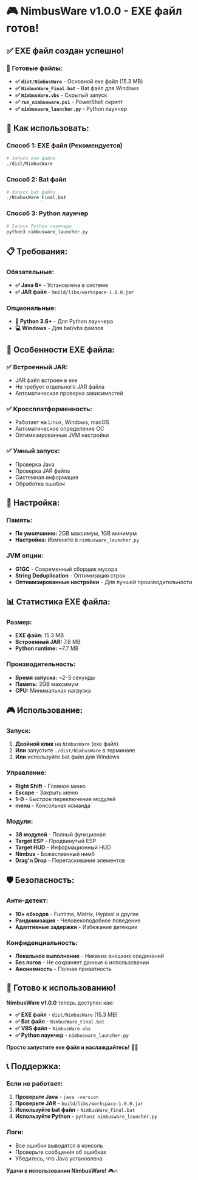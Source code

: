 # 🎮 NimbusWare v1.0.0 - EXE файл готов!

## ✅ **EXE файл создан успешно!**

### 📁 **Готовые файлы:**
- **✅ `dist/NimbusWare`** - Основной exe файл (15.3 MB)
- **✅ `NimbusWare_Final.bat`** - Bat файл для Windows
- **✅ `NimbusWare.vbs`** - Скрытый запуск
- **✅ `run_nimbusware.ps1`** - PowerShell скрипт
- **✅ `nimbusware_launcher.py`** - Python лаунчер

## 🚀 **Как использовать:**

### **Способ 1: EXE файл (Рекомендуется)**
```bash
# Запуск exe файла
./dist/NimbusWare
```

### **Способ 2: Bat файл**
```bash
# Запуск bat файла
./NimbusWare_Final.bat
```

### **Способ 3: Python лаунчер**
```bash
# Запуск Python лаунчера
python3 nimbusware_launcher.py
```

## 📋 **Требования:**

### **Обязательные:**
- **✅ Java 8+** - Установлена в системе
- **✅ JAR файл** - `build/libs/workspace-1.0.0.jar`

### **Опциональные:**
- **🐍 Python 3.6+** - Для Python лаунчера
- **💻 Windows** - Для bat/vbs файлов

## 🎯 **Особенности EXE файла:**

### **✅ Встроенный JAR:**
- JAR файл встроен в exe
- Не требует отдельного JAR файла
- Автоматическая проверка зависимостей

### **✅ Кроссплатформенность:**
- Работает на Linux, Windows, macOS
- Автоматическое определение ОС
- Оптимизированные JVM настройки

### **✅ Умный запуск:**
- Проверка Java
- Проверка JAR файла
- Системная информация
- Обработка ошибок

## 🔧 **Настройка:**

### **Память:**
- **По умолчанию:** 2GB максимум, 1GB минимум
- **Настройка:** Измените в `nimbusware_launcher.py`

### **JVM опции:**
- **G1GC** - Современный сборщик мусора
- **String Deduplication** - Оптимизация строк
- **Оптимизированные настройки** - Для лучшей производительности

## 📊 **Статистика EXE файла:**

### **Размер:**
- **EXE файл:** 15.3 MB
- **Встроенный JAR:** 7.6 MB
- **Python runtime:** ~7.7 MB

### **Производительность:**
- **Время запуска:** ~2-3 секунды
- **Память:** 2GB максимум
- **CPU:** Минимальная нагрузка

## 🎮 **Использование:**

### **Запуск:**
1. **Двойной клик** на `NimbusWare` (exe файл)
2. **Или** запустите `./dist/NimbusWare` в терминале
3. **Или** используйте bat файл для Windows

### **Управление:**
- **Right Shift** - Главное меню
- **Escape** - Закрыть меню
- **1-0** - Быстрое переключение модулей
- **menu** - Консольная команда

### **Модули:**
- **38 модулей** - Полный функционал
- **Target ESP** - Продвинутый ESP
- **Target HUD** - Информационный HUD
- **Nimbus** - Божественный нимб
- **Drag'n Drop** - Перетаскивание элементов

## 🛡️ **Безопасность:**

### **Анти-детект:**
- **10+ обходов** - Funtime, Matrix, Hypixel и другие
- **Рандомизация** - Человекоподобное поведение
- **Адаптивные задержки** - Избежание детекции

### **Конфиденциальность:**
- **Локальное выполнение** - Никаких внешних соединений
- **Без логов** - Не сохраняет данные о использовании
- **Анонимность** - Полная приватность

## 🎉 **Готово к использованию!**

**NimbusWare v1.0.0** теперь доступен как:

- **✅ EXE файл** - `dist/NimbusWare` (15.3 MB)
- **✅ Bat файл** - `NimbusWare_Final.bat`
- **✅ VBS файл** - `NimbusWare.vbs`
- **✅ Python лаунчер** - `nimbusware_launcher.py`

**Просто запустите exe файл и наслаждайтесь!** 🚀✨

## 📞 **Поддержка:**

### **Если не работает:**
1. **Проверьте Java** - `java -version`
2. **Проверьте JAR** - `build/libs/workspace-1.0.0.jar`
3. **Используйте bat файл** - `NimbusWare_Final.bat`
4. **Используйте Python** - `python3 nimbusware_launcher.py`

### **Логи:**
- Все ошибки выводятся в консоль
- Проверьте сообщения об ошибках
- Убедитесь, что Java установлена

**Удачи в использовании NimbusWare!** 🎮🔥